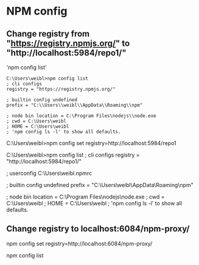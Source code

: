 # NPM config

## Change registry from "https://registry.npmjs.org/" to "http://localhost:5984/repo1/"

'npm config list'

	C:\Users\weibl>npm config list
	; cli configs
	registry = "https://registry.npmjs.org/"
	
	; builtin config undefined
	prefix = "C:\\Users\\weibl\\AppData\\Roaming\\npm"
	
	; node bin location = C:\Program Files\nodejs\\node.exe
	; cwd = C:\Users\weibl
	; HOME = C:\Users\weibl
	; 'npm config ls -l' to show all defaults.
	
	
C:\Users\weibl>npm config set registry=http://localhost:5984/repo1

C:\Users\weibl>npm config list
; cli configs
registry = "http://localhost:5984/repo1/"

; userconfig C:\Users\weibl\.npmrc

; builtin config undefined
prefix = "C:\\Users\\weibl\\AppData\\Roaming\\npm"

; node bin location = C:\Program Files\nodejs\\node.exe
; cwd = C:\Users\weibl
; HOME = C:\Users\weibl
; 'npm config ls -l' to show all defaults.
	
## Change registry to localhost:6084/npm-proxy/
	
npm config set registry=http://localhost:6084/npm-proxy/

npm config list
	
